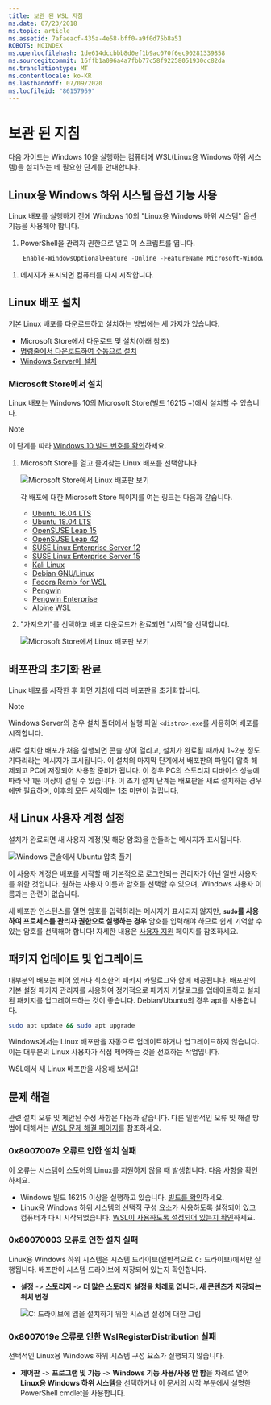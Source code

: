 ```yaml
---
title: 보관 된 WSL 지침
ms.date: 07/23/2018
ms.topic: article
ms.assetid: 7afaeacf-435a-4e58-bff0-a9f0d75b8a51
ROBOTS: NOINDEX
ms.openlocfilehash: 1de614dccbbb8d0ef1b9ac070f6ec90281339858
ms.sourcegitcommit: 16ffb1a096a4a7fbb77c58f92258051930cc82da
ms.translationtype: MT
ms.contentlocale: ko-KR
ms.lasthandoff: 07/09/2020
ms.locfileid: "86157959"
---
```

# <a name="archived-instructions"></a>보관 된 지침

다음 가이드는 Windows 10을 실행하는 컴퓨터에 WSL(Linux용 Windows 하위 시스템)을 설치하는 데 필요한 단계를 안내합니다.

## <a name="enable-the-windows-subsystem-for-linux-optional-feature"></a>Linux용 Windows 하위 시스템 옵션 기능 사용

Linux 배포를 실행하기 전에 Windows 10의 "Linux용 Windows 하위 시스템" 옵션 기능을 사용해야 합니다.

1. PowerShell을 관리자 권한으로 열고 이 스크립트를 엽니다.

```powershell
    Enable-WindowsOptionalFeature -Online -FeatureName Microsoft-Windows-Subsystem-Linux
```

1. 메시지가 표시되면 컴퓨터를 다시 시작합니다.

## <a name="install-a-linux-distribution"></a>Linux 배포 설치

기본 Linux 배포를 다운로드하고 설치하는 방법에는 세 가지가 있습니다.

- Microsoft Store에서 다운로드 및 설치(아래 참조)
- [명령줄에서 다운로드하여 수동으로 설치](install-manual.md)
- [Windows Server에 설치](install-on-server.md)

### <a name="install-from-the-microsoft-store"></a>Microsoft Store에서 설치

Linux 배포는 Windows 10의 Microsoft Store(빌드 16215 +)에서 설치할 수 있습니다.

> [!NOTE]
> 이 단계를 따라 [Windows 10 빌드 번호를 확인](troubleshooting.md#check-your-build-number)하세요.

1. Microsoft Store를 열고 즐겨찾는 Linux 배포를 선택합니다.

    ![Microsoft Store에서 Linux 배포판 보기](media/store.png)

    각 배포에 대한 Microsoft Store 페이지를 여는 링크는 다음과 같습니다.

    - [Ubuntu 16.04 LTS](https://www.microsoft.com/store/apps/9pjn388hp8c9)
    - [Ubuntu 18.04 LTS](https://www.microsoft.com/store/apps/9N9TNGVNDL3Q)
    - [OpenSUSE Leap 15](https://www.microsoft.com/store/apps/9n1tb6fpvj8c)
    - [OpenSUSE Leap 42](https://www.microsoft.com/store/apps/9njvjts82tjx)
    - [SUSE Linux Enterprise Server 12](https://www.microsoft.com/store/apps/9p32mwbh6cns)
    - [SUSE Linux Enterprise Server 15](https://www.microsoft.com/store/apps/9pmw35d7fnlx)
    - [Kali Linux](https://www.microsoft.com/store/apps/9PKR34TNCV07)
    - [Debian GNU/Linux](https://www.microsoft.com/store/apps/9MSVKQC78PK6)
    - [Fedora Remix for WSL](https://www.microsoft.com/store/apps/9n6gdm4k2hnc)
    - [Pengwin](https://www.microsoft.com/store/apps/9NV1GV1PXZ6P)
    - [Pengwin Enterprise](https://www.microsoft.com/store/apps/9N8LP0X93VCP)
    - [Alpine WSL](https://www.microsoft.com/store/apps/9p804crf0395)

1. "가져오기"를 선택하고 배포 다운로드가 완료되면 "시작"을 선택합니다.

    ![Microsoft Store에서 Linux 배포판 보기](media/UbuntuStore.png)

## <a name="complete-initialization-of-your-distro"></a>배포판의 초기화 완료

Linux 배포를 시작한 후 화면 지침에 따라 배포판을 초기화합니다.

> [!NOTE]
> Windows Server의 경우 설치 폴더에서 실행 파일 `<distro>.exe`를 사용하여 배포를 시작합니다.

새로 설치한 배포가 처음 실행되면 콘솔 창이 열리고, 설치가 완료될 때까지 1~2분 정도 기다리라는 메시지가 표시됩니다. 이 설치의 마지막 단계에서 배포판의 파일이 압축 해제되고 PC에 저장되어 사용할 준비가 됩니다. 이 경우 PC의 스토리지 디바이스 성능에 따라 약 1분 이상이 걸릴 수 있습니다. 이 초기 설치 단계는 배포판을 새로 설치하는 경우에만 필요하며, 이후의 모든 시작에는 1초 미만이 걸립니다.

## <a name="set-up-a-new-linux-user-account"></a>새 Linux 사용자 계정 설정

설치가 완료되면 새 사용자 계정(및 해당 암호)을 만들라는 메시지가 표시됩니다.

![Windows 콘솔에서 Ubuntu 압축 풀기](media/UbuntuInstall.png)

이 사용자 계정은 배포를 시작할 때 기본적으로 로그인되는 관리자가 아닌 일반 사용자를 위한 것입니다. 원하는 사용자 이름과 암호를 선택할 수 있으며, Windows 사용자 이름과는 관련이 없습니다.

새 배포판 인스턴스를 열면 암호를 입력하라는 메시지가 표시되지 않지만, **`sudo`를 사용하여 프로세스를 관리자 권한으로 실행하는 경우** 암호를 입력해야 하므로 쉽게 기억할 수 있는 암호를 선택해야 합니다! 자세한 내용은 [사용자 지원](user-support.md) 페이지를 참조하세요.

## <a name="update--upgrade-packages"></a>패키지 업데이트 및 업그레이드

대부분의 배포는 비어 있거나 최소한의 패키지 카탈로그와 함께 제공됩니다. 배포판의 기본 설정 패키지 관리자를 사용하여 정기적으로 패키지 카탈로그를 업데이트하고 설치된 패키지를 업그레이드하는 것이 좋습니다. Debian/Ubuntu의 경우 apt를 사용합니다.

```bash
sudo apt update && sudo apt upgrade
```

Windows에서는 Linux 배포판을 자동으로 업데이트하거나 업그레이드하지 않습니다. 이는 대부분의 Linux 사용자가 직접 제어하는 것을 선호하는 작업입니다.

WSL에서 새 Linux 배포판을 사용해 보세요!

## <a name="troubleshooting"></a>문제 해결

관련 설치 오류 및 제안된 수정 사항은 다음과 같습니다. 다른 일반적인 오류 및 해결 방법에 대해서는 [WSL 문제 해결 페이지](troubleshooting.md)를 참조하세요.

### <a name="installation-failed-with-error-0x8007007e"></a>0x8007007e 오류로 인한 설치 실패

이 오류는 시스템이 스토어의 Linux를 지원하지 않을 때 발생합니다.  다음 사항을 확인하세요.

- Windows 빌드 16215 이상을 실행하고 있습니다. [빌드를 확인](troubleshooting.md#check-your-build-number)하세요.
- Linux용 Windows 하위 시스템의 선택적 구성 요소가 사용하도록 설정되어 있고 컴퓨터가 다시 시작되었습니다.  [WSL이 사용하도록 설정되어 있는지 확인](troubleshooting.md#confirm-wsl-is-enabled)하세요.

### <a name="installation-failed-with-error-0x80070003"></a>0x80070003 오류로 인한 설치 실패

Linux용 Windows 하위 시스템은 시스템 드라이브(일반적으로 `C:` 드라이브)에서만 실행됩니다. 배포판이 시스템 드라이브에 저장되어 있는지 확인합니다.

- **설정** -> **스토리지** -> **더 많은 스토리지 설정을 차례로 엽니다. 새 콘텐츠가 저장되는 위치 변경**
  
    ![C: 드라이브에 앱을 설치하기 위한 시스템 설정에 대한 그림](media/AppStorage.png)

### <a name="wslregisterdistribution-failed-with-error-0x8007019e"></a>0x8007019e 오류로 인한 WslRegisterDistribution 실패

선택적인 Linux용 Windows 하위 시스템 구성 요소가 실행되지 않습니다.

- **제어판** -> **프로그램 및 기능** -> **Windows 기능 사용/사용 안 함**을 차례로 열어 **Linux용 Windows 하위 시스템**을 선택하거나 이 문서의 시작 부분에서 설명한 PowerShell cmdlet을 사용합니다.
